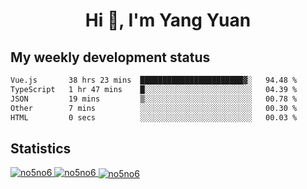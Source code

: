 <h1 align="center">Hi 👋, I'm Yang Yuan</h1>


## My weekly development status
<!--START_SECTION:waka-->

```txt
Vue.js       38 hrs 23 mins  ███████████████████████▓░   94.48 %
TypeScript   1 hr 47 mins    █░░░░░░░░░░░░░░░░░░░░░░░░   04.39 %
JSON         19 mins         ▒░░░░░░░░░░░░░░░░░░░░░░░░   00.78 %
Other        7 mins          ░░░░░░░░░░░░░░░░░░░░░░░░░   00.30 %
HTML         0 secs          ░░░░░░░░░░░░░░░░░░░░░░░░░   00.03 %
```

<!--END_SECTION:waka-->

## Statistics
<a href="https://github.com/anuraghazra/github-readme-stats">
  <img src="https://github-readme-stats.vercel.app/api/top-langs/?username=no5no6&theme=dracula" alt="no5no6">
</a>
<a href="https://github.com/anuraghazra/github-readme-stats">
  <img src="https://github-readme-stats.vercel.app/api?username=no5no6&show_icons=true&theme=dracula&line_height=40" alt="no5no6">
</a>
<a href="https://github.com/anuraghazra/github-readme-stats">
  <img align="center" src="https://github-readme-streak-stats.herokuapp.com/?user=no5no6&theme=dracula" alt="no5no6" />
</a>